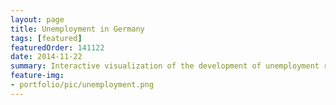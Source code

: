 ```yaml
---
layout: page
title: Unemployment in Germany
tags: [featured]
featuredOrder: 141122
date: 2014-11-22
summary: Interactive visualization of the development of unemployment rates in German counties. <br><br><a href="http://lisacharlotterost.de/Graphic-Unemployment-in-Germany/" target="_blank">&rarr; Click here</a> for the interactive version (in German, not responsive).
feature-img:
- portfolio/pic/unemployment.png
---
```

